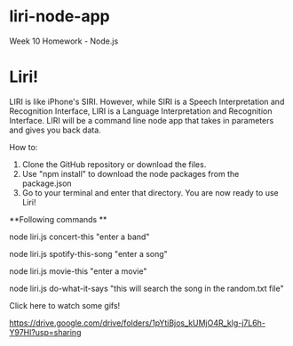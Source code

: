 # liri-node-app
Week 10 Homework - Node.js

# Liri!
 LIRI is like iPhone's SIRI. However, while SIRI is a Speech Interpretation and Recognition Interface, LIRI is a Language Interpretation and Recognition Interface. LIRI will be a command line node app that takes in parameters and gives you back data.

How to:

1. Clone the GitHub repository or download the files.
2. Use "npm install" to download the node packages from the package.json
3. Go to your terminal and enter that directory. You are now ready to use Liri!

**Following commands ** 

node liri.js concert-this "enter a band"

node liri.js spotify-this-song "enter a song"

node liri.js movie-this "enter a movie"

node liri.js do-what-it-says "this will search the song in the random.txt file"


Click here to watch some gifs!

https://drive.google.com/drive/folders/1pYtiBjos_kUMjO4R_klg-j7L6h-Y97Hl?usp=sharing
